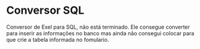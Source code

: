 # Conversor SQL
Conversor de Exel para SQL, não está terminado. 
Ele consegue converter para inserir as informações no banco mas ainda não consegui colocar para que crie a tabela informada no fomulario.
